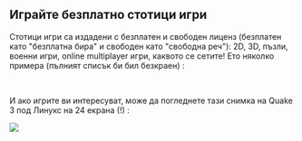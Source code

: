 <?php require("../../entete.php"); ?> <?php require("../../base.php"); ?>

<div id="corps">

<h2>Играйте безплатно стотици игри</h2>

<p>Стотици игри са издадени с безплатен и свободен лиценз (безплатен като "безплатна бира" и свободен като "свободна реч"): 2D, 3D, пъзли, военни игри, online multiplayer игри, каквото се сетите! Ето няколко примера (пълният списък би бил безкраен) :</p>

<div id="items">

<?php all_games_from_file (); ?>

<br class="clearboth" />
</div>

<p>И ако игрите ви интересуват, може да погледнете тази снимка на Quake 3 под Линукс на 24 екрана (!) :</p>

<p><a href="Images/quake_24_screens.jpg"><img src="Images/quake_24_screens_thumbnail.jpg" /></a></p>

</div>
</body>
</html>
